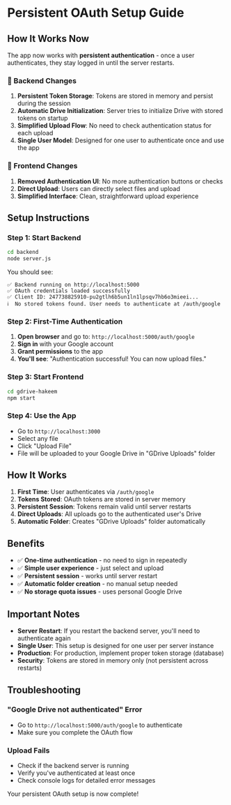 # Persistent OAuth Setup Guide

## **How It Works Now**

The app now works with **persistent authentication** - once a user authenticates, they stay logged in until the server restarts.

### **🔧 Backend Changes**

1. **Persistent Token Storage**: Tokens are stored in memory and persist during the session
2. **Automatic Drive Initialization**: Server tries to initialize Drive with stored tokens on startup
3. **Simplified Upload Flow**: No need to check authentication status for each upload
4. **Single User Model**: Designed for one user to authenticate once and use the app

### **🎨 Frontend Changes**

1. **Removed Authentication UI**: No more authentication buttons or checks
2. **Direct Upload**: Users can directly select files and upload
3. **Simplified Interface**: Clean, straightforward upload experience

## **Setup Instructions**

### **Step 1: Start Backend**
```bash
cd backend
node server.js
```

You should see:
```
✅ Backend running on http://localhost:5000
✅ OAuth credentials loaded successfully
✅ Client ID: 247738825910-pu2gtlh6b5un1ln1lpsqv7hb6o3mieei...
ℹ️  No stored tokens found. User needs to authenticate at /auth/google
```

### **Step 2: First-Time Authentication**
1. **Open browser** and go to: `http://localhost:5000/auth/google`
2. **Sign in** with your Google account
3. **Grant permissions** to the app
4. **You'll see**: "Authentication successful! You can now upload files."

### **Step 3: Start Frontend**
```bash
cd gdrive-hakeem
npm start
```

### **Step 4: Use the App**
- Go to `http://localhost:3000`
- Select any file
- Click "Upload File"
- File will be uploaded to your Google Drive in "GDrive Uploads" folder

## **How It Works**

1. **First Time**: User authenticates via `/auth/google`
2. **Tokens Stored**: OAuth tokens are stored in server memory
3. **Persistent Session**: Tokens remain valid until server restarts
4. **Direct Uploads**: All uploads go to the authenticated user's Drive
5. **Automatic Folder**: Creates "GDrive Uploads" folder automatically

## **Benefits**

- ✅ **One-time authentication** - no need to sign in repeatedly
- ✅ **Simple user experience** - just select and upload
- ✅ **Persistent session** - works until server restart
- ✅ **Automatic folder creation** - no manual setup needed
- ✅ **No storage quota issues** - uses personal Google Drive

## **Important Notes**

- **Server Restart**: If you restart the backend server, you'll need to authenticate again
- **Single User**: This setup is designed for one user per server instance
- **Production**: For production, implement proper token storage (database)
- **Security**: Tokens are stored in memory only (not persistent across restarts)

## **Troubleshooting**

### **"Google Drive not authenticated" Error**
- Go to `http://localhost:5000/auth/google` to authenticate
- Make sure you complete the OAuth flow

### **Upload Fails**
- Check if the backend server is running
- Verify you've authenticated at least once
- Check console logs for detailed error messages

Your persistent OAuth setup is now complete!
